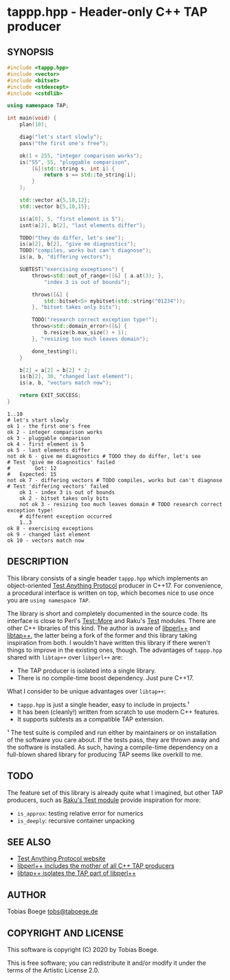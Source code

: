 # tappp.hpp - Header-only C++ TAP producer

## SYNOPSIS

``` cpp
#include <tappp.hpp>
#include <vector>
#include <bitset>
#include <stdexcept>
#include <cstdlib>

using namespace TAP;

int main(void) {
    plan(10);

    diag("let's start slowly");
    pass("the first one's free");

    ok(1 < 255, "integer comparison works");
    is("55", 55, "pluggable comparison",
        [&](std::string s, int i) {
            return s == std::to_string(i);
        }
    );

    std::vector a{5,10,12};
    std::vector b{5,10,15};

    is(a[0], 5, "first element is 5");
    isnt(a[2], b[2], "last elements differ");

    TODO("they do differ, let's see");
    is(a[2], b[2], "give me diagnostics");
    TODO("compiles, works but can't diagnose");
    is(a, b, "differing vectors");

    SUBTEST("exercising exceptions") {
        throws<std::out_of_range>([&] { a.at(3); },
            "index 3 is out of bounds");

        throws([&] {
            std::bitset<5> mybitset(std::string("01234"));
        }, "bitset takes only bits");

        TODO("research correct exception type!");
        throws<std::domain_error>([&] {
            b.resize(b.max_size() + 1);
        }, "resizing too much leaves domain");

        done_testing();
    }

    b[2] = a[2] = b[2] * 2;
    is(b[2], 30, "changed last element");
    is(a, b, "vectors match now");

    return EXIT_SUCCESS;
}
```

```
1..10
# let's start slowly
ok 1 - the first one's free
ok 2 - integer comparison works
ok 3 - pluggable comparison
ok 4 - first element is 5
ok 5 - last elements differ
not ok 6 - give me diagnostics # TODO they do differ, let's see
# Test 'give me diagnostics' failed
#        Got: 12
#   Expected: 15
not ok 7 - differing vectors # TODO compiles, works but can't diagnose
# Test 'differing vectors' failed
    ok 1 - index 3 is out of bounds
    ok 2 - bitset takes only bits
    not ok 3 - resizing too much leaves domain # TODO research correct exception type!
    # different exception occurred
    1..3
ok 8 - exercising exceptions
ok 9 - changed last element
ok 10 - vectors match now
```

## DESCRIPTION

This library consists of a single header `tappp.hpp` which implements an
object-oriented [Test Anything Protocol](https://testanything.org/) producer
in C++17. For convenience, a procedural interface is written on top, which
becomes nice to use once you are `using namespace TAP`.

The library is short and completely documented in the source code.
Its interface is close to Perl's [Test::More](https://metacpan.org/pod/Test::More)
and Raku's [Test](https://docs.raku.org/type/Test) modules.
There are other C++ libraries of this kind. The author is aware of
[libperl++](https://github.com/Leont/libperl--) and
[libtap++](https://github.com/cbab/libtappp), the latter being a fork
of the former and this library taking inspiration from both.
I wouldn't have written this library if there weren't things to improve
in the existing ones, though. The advantages of `tappp.hpp` shared with
`libtap++` over `libperl++` are:

- The TAP producer is isolated into a single library.
- There is no compile-time boost dependency. Just pure C++17.

What I consider to be unique advantages over `libtap++`:

- `tappp.hpp` is just a single header, easy to include in projects.¹
- It has been (cleanly!) written from scratch to use modern C++ features.
- It supports subtests as a compatible TAP extension.

¹ The test suite is compiled and run either by maintainers or on installation
of the software you care about. If the tests pass, they are thrown away and
the software is installed. As such, having a compile-time dependency on a
full-blown shared library for producing TAP seems like overkill to me.

## TODO

The feature set of this library is already quite what I imagined, but other
TAP producers, such as [Raku's Test module](https://docs.raku.org/type/Test)
provide inspiration for more:

- `is_approx`: testing relative error for numerics
- `is_deeply`: recursive container unpacking

## SEE ALSO

- [Test Anything Protocol website](https://testanything.org/)
- [libperl++ includes the mother of all C++ TAP producers](https://github.com/Leont/libperl--)
- [libtap++ isolates the TAP part of libperl++](https://github.com/cbab/libtappp)

## AUTHOR

Tobias Boege <tobs@taboege.de>

## COPYRIGHT AND LICENSE

This software is copyright (C) 2020 by Tobias Boege.

This is free software; you can redistribute it and/or
modify it under the terms of the Artistic License 2.0.
